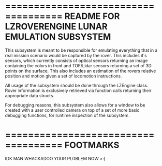 ====================================
README FOR LZROVERENGINE LUNAR EMULATION SUBSYSTEM
====================================

This subsystem is meant to be responsible for emulating everything that in a real mission scenario would be captured by the rover.
This includes it's sensors, which currently consists of optical sensors returning an image containing the colors in front and TOF/Lidar sensors returning a set of 3D points on the surface.
This also includes an estimation of the rovers relative position and motion given a set of locomotion instructions. 

All usage of the subsystem should be done through the LZEngine class. Rover information is exclusively retrieved via function calls returning their appropriate data structs.

For debugging reasons, this subsystem also allows for a window to be created with a user controlled camera on top of a set of more basic debugging functions, for runtime inspection of the subsystem.

====================================
FOOTMARKS
====================================

IDK MAN WHACKADOO YOUR PLOBLEM NOW >:)
